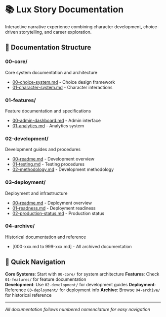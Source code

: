 # 📚 Lux Story Documentation

Interactive narrative experience combining character development, choice-driven storytelling, and career exploration.

## 📁 Documentation Structure

### 00-core/
Core system documentation and architecture
- [00-choice-system.md](00-core/00-choice-system.md) - Choice design framework
- [01-character-system.md](00-core/01-character-system.md) - Character interactions

### 01-features/
Feature documentation and specifications
- [00-admin-dashboard.md](01-features/00-admin-dashboard.md) - Admin interface
- [01-analytics.md](01-features/01-analytics.md) - Analytics system

### 02-development/
Development guides and procedures
- [00-readme.md](02-development/00-readme.md) - Development overview
- [01-testing.md](02-development/01-testing.md) - Testing procedures
- [02-methodology.md](02-development/02-methodology.md) - Development methodology

### 03-deployment/
Deployment and infrastructure
- [00-readme.md](03-deployment/00-readme.md) - Deployment overview
- [01-readness.md](03-deployment/01-readiness.md) - Deployment readiness
- [02-production-status.md](03-deployment/02-production-status.md) - Production status

### 04-archive/
Historical documentation and reference
- [000-xxx.md to 999-xxx.md] - All archived documentation

## 🚀 Quick Navigation

**Core Systems**: Start with `00-core/` for system architecture
**Features**: Check `01-features/` for feature documentation  
**Development**: Use `02-development/` for development guides
**Deployment**: Reference `03-deployment/` for deployment info
**Archive**: Browse `04-archive/` for historical reference

---
*All documentation follows numbered nomenclature for easy navigation*
